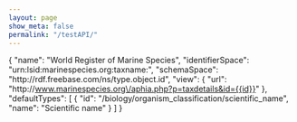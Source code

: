 ```yaml
---
layout: page
show_meta: false
permalink: "/testAPI/"
---
```

{
  "name": "World Register of Marine Species",
  "identifierSpace": "urn:lsid:marinespecies.org:taxname:",
  "schemaSpace": "http:\/\/rdf.freebase.com\/ns\/type.object.id",
  "view": {
    "url": "http:\/\/www.marinespecies.org\/aphia.php?p=taxdetails&id={{id}}"
  },
  "defaultTypes": [
    {
      "id": "\/biology\/organism_classification\/scientific_name",
      "name": "Scientific name"
    }
  ]
}